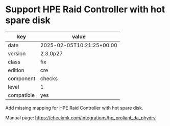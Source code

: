 [//]: # (werk v2)
# Support HPE Raid Controller with hot spare disk

key        | value
---------- | ---
date       | 2025-02-05T10:21:25+00:00
version    | 2.3.0p27
class      | fix
edition    | cre
component  | checks
level      | 1
compatible | yes

Add missing mapping for HPE Raid Controller with hot spare disk.

Manual page: https://checkmk.com/integrations/hp_proliant_da_phydrv
